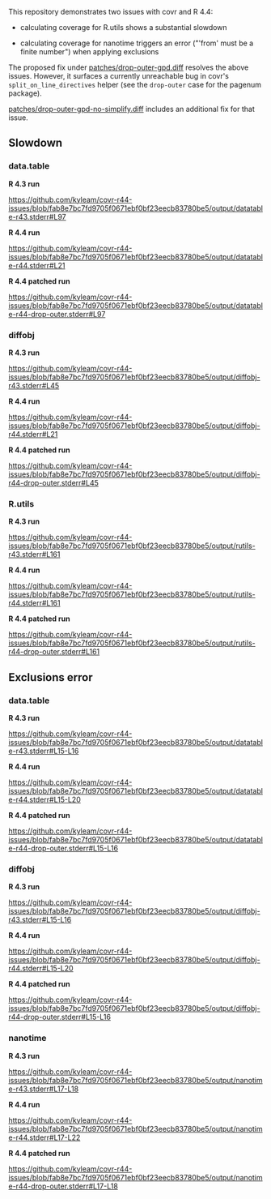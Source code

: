 
This repository demonstrates two issues with covr and R 4.4:

 * calculating coverage for R.utils shows a substantial slowdown

 * calculating coverage for nanotime triggers an error ("'from' must
   be a finite number") when applying exclusions

The proposed fix under [patches/drop-outer-gpd.diff][f1] resolves the
above issues.  However, it surfaces a currently unreachable bug in
covr's `split_on_line_directives` helper (see the `drop-outer` case
for the pagenum package).

[patches/drop-outer-gpd-no-simplify.diff][f2] includes an additional
fix for that issue.

[f1]: /patches/drop-outer-gpd.diff
[f2]: /patches/drop-outer-gpd-no-simplify.diff


Slowdown
--------

### data.table

**R 4.3 run**

https://github.com/kyleam/covr-r44-issues/blob/fab8e7bc7fd9705f0671ebf0bf23eecb83780be5/output/datatable-r43.stderr#L97

**R 4.4 run**

https://github.com/kyleam/covr-r44-issues/blob/fab8e7bc7fd9705f0671ebf0bf23eecb83780be5/output/datatable-r44.stderr#L21

**R 4.4 patched run**

https://github.com/kyleam/covr-r44-issues/blob/fab8e7bc7fd9705f0671ebf0bf23eecb83780be5/output/datatable-r44-drop-outer.stderr#L97

### diffobj

**R 4.3 run**

https://github.com/kyleam/covr-r44-issues/blob/fab8e7bc7fd9705f0671ebf0bf23eecb83780be5/output/diffobj-r43.stderr#L45

**R 4.4 run**

https://github.com/kyleam/covr-r44-issues/blob/fab8e7bc7fd9705f0671ebf0bf23eecb83780be5/output/diffobj-r44.stderr#L21

**R 4.4 patched run**

https://github.com/kyleam/covr-r44-issues/blob/fab8e7bc7fd9705f0671ebf0bf23eecb83780be5/output/diffobj-r44-drop-outer.stderr#L45

### R.utils

**R 4.3 run**

https://github.com/kyleam/covr-r44-issues/blob/fab8e7bc7fd9705f0671ebf0bf23eecb83780be5/output/rutils-r43.stderr#L161

**R 4.4 run**

https://github.com/kyleam/covr-r44-issues/blob/fab8e7bc7fd9705f0671ebf0bf23eecb83780be5/output/rutils-r44.stderr#L161

**R 4.4 patched run**

https://github.com/kyleam/covr-r44-issues/blob/fab8e7bc7fd9705f0671ebf0bf23eecb83780be5/output/rutils-r44-drop-outer.stderr#L161


Exclusions error
----------------

### data.table

**R 4.3 run**

https://github.com/kyleam/covr-r44-issues/blob/fab8e7bc7fd9705f0671ebf0bf23eecb83780be5/output/datatable-r43.stderr#L15-L16

**R 4.4 run**

https://github.com/kyleam/covr-r44-issues/blob/fab8e7bc7fd9705f0671ebf0bf23eecb83780be5/output/datatable-r44.stderr#L15-L20

**R 4.4 patched run**

https://github.com/kyleam/covr-r44-issues/blob/fab8e7bc7fd9705f0671ebf0bf23eecb83780be5/output/datatable-r44-drop-outer.stderr#L15-L16

### diffobj

**R 4.3 run**

https://github.com/kyleam/covr-r44-issues/blob/fab8e7bc7fd9705f0671ebf0bf23eecb83780be5/output/diffobj-r43.stderr#L15-L16

**R 4.4 run**

https://github.com/kyleam/covr-r44-issues/blob/fab8e7bc7fd9705f0671ebf0bf23eecb83780be5/output/diffobj-r44.stderr#L15-L20

**R 4.4 patched run**

https://github.com/kyleam/covr-r44-issues/blob/fab8e7bc7fd9705f0671ebf0bf23eecb83780be5/output/diffobj-r44-drop-outer.stderr#L15-L16

### nanotime

**R 4.3 run**

https://github.com/kyleam/covr-r44-issues/blob/fab8e7bc7fd9705f0671ebf0bf23eecb83780be5/output/nanotime-r43.stderr#L17-L18

**R 4.4 run**

https://github.com/kyleam/covr-r44-issues/blob/fab8e7bc7fd9705f0671ebf0bf23eecb83780be5/output/nanotime-r44.stderr#L17-L22

**R 4.4 patched run**

https://github.com/kyleam/covr-r44-issues/blob/fab8e7bc7fd9705f0671ebf0bf23eecb83780be5/output/nanotime-r44-drop-outer.stderr#L17-L18
